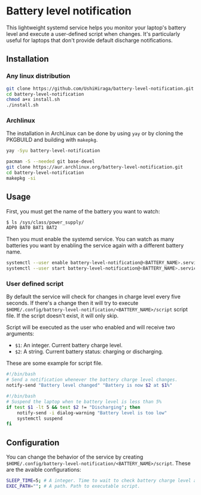 # Battery level notification  

This lightweight systemd service helps you monitor your laptop's battery level and execute a user-defined script when changes. It's particularly useful for laptops that don't provide default discharge notifications.

## Installation

### Any linux distribution

```bash
git clone https://github.com/UshiHiraga/battery-level-notification.git
cd battery-level-notification
chmod a+x install.sh
./install.sh
```

### Archlinux

The installation in ArchLinux can be done by using `yay` or by cloning the PKGBUILD and building with `makepkg`.

```bash
yay -Syu battery-level-notification
```

```bash
pacman -S --needed git base-devel
git clone https://aur.archlinux.org/battery-level-notification.git
cd battery-level-notification
makepkg -si
```

## Usage

First, you must get the name of the battery you want to watch:

```bash
$ ls /sys/class/power_supply/
ADP0 BAT0 BAT1 BAT2
```

Then you must enable the systemd service. You can watch as many batteries you want by enabling the service again with a different battery name.

```bash
systemctl --user enable battery-level-notification@<BATTERY_NAME>.service
systemctl --user start battery-level-notification@<BATTERY_NAME>.service
```

### User defined script

By default the service will check for changes in charge level every five seconds. If there's a change then it will try to execute `$HOME/.config/battery-level-notification/<BATTERY_NAME>/script` script file. If the script doesn't exist, it will only skip.

Script will be executed as the user who enabled and will receive two arguments:

- `$1`: An integer. Current battery charge level.
- `$2`: A string. Current battery status: charging or discharging.

These are some example for script file.

```bash
#!/bin/bash
# Send a notification whenever the battery charge level changes.
notify-send "Battery level changed" "Battery is now $2 at $1%"
```

```bash
#!/bin/bash
# Suspend the laptop when te battery level is less than 5%
if test $1 -lt 5 && test $2 != "Discharging"; then
    notify-send -i dialog-warning "Battery level is too low"
    systemctl suspend
fi
```

## Configuration

You can change the behavior of the service by creating `$HOME/.config/battery-level-notification/<BATTERY_NAME>/script`. These are the avaible configurations:

```bash
SLEEP_TIME=5; # A integer. Time to wait to check battery charge level again.
EXEC_PATH=""; # A path. Path to executable script.
```
